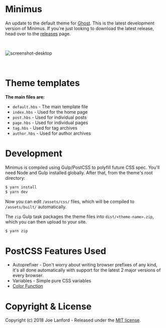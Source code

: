 # Minimus

An update to the default theme for [Ghost](http://github.com/tryghost/ghost/). This is the latest development version of Minimus. If you're just looking to download the latest release, head over to the [releases](https://github.com/joelanford/minimus/releases) page.

&nbsp;

![screenshot-desktop](https://github.com/joelanford/minimus/blob/master/assets/screenshot-desktop.png)

&nbsp;

# Theme templates

**The main files are:**

- `default.hbs` - The main template file
- `index.hbs` - Used for the home page
- `post.hbs` - Used for individual posts
- `page.hbs` - Used for individual pages
- `tag.hbs` - Used for tag archives
- `author.hbs` - Used for author archives

# Development

Minimus is compiled using Gulp/PostCSS to polyfill future CSS spec. You'll need Node and Gulp installed globally. After that, from the theme's root directory:

```bash
$ yarn install
$ yarn dev
```

Now you can edit `/assets/css/` files, which will be compiled to `/assets/built/` automatically.

The `zip` Gulp task packages the theme files into `dist/<theme-name>.zip`, which you can then upload to your site.

```bash
$ yarn zip
```

# PostCSS Features Used

- Autoprefixer - Don't worry about writing browser prefixes of any kind, it's all done automatically with support for the latest 2 major versions of every browser.
- Variables - Simple pure CSS variables
- [Color Function](https://github.com/postcss/postcss-color-function)


# Copyright & License

Copyright (c) 2018 Joe Lanford - Released under the [MIT license](LICENSE).
